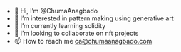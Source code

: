 - 👋 Hi, I’m @ChumaAnagbado
- 👀 I’m interested in pattern making using generative art
- 🌱 I’m currently learning solidity
- 💞️ I’m looking to collaborate on nft projects
- 📫 How to reach me ca@chumaanagbado.com

<!---
ChumaAnagbado/ChumaAnagbado is a ✨ special ✨ repository because its `README.md` (this file) appears on your GitHub profile.
You can click the Preview link to take a look at your changes.
--->
